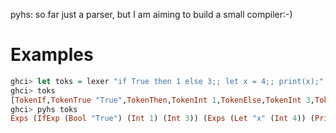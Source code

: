 pyhs: so far just a parser, but I am aiming to build a small compiler:-)

# Examples

```haskell
ghci> let toks = lexer "if True then 1 else 3;; let x = 4;; print(x);"
ghci> toks
[TokenIf,TokenTrue "True",TokenThen,TokenInt 1,TokenElse,TokenInt 3,TokenSemicolon,TokenSemicolon,TokenLet,TokenVar "x",TokenEq,TokenInt 4,TokenSemicolon,TokenSemicolon,TokenPrint,TokenOP,TokenVar "x",TokenCP,TokenSemicolon]
ghci> pyhs toks
Exps (IfExp (Bool "True") (Int 1) (Int 3)) (Exps (Let "x" (Int 4)) (PrintExp (Var "x")))
```
